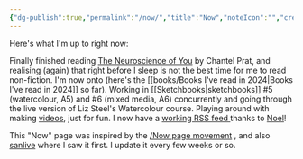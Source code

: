 ```yaml
---
{"dg-publish":true,"permalink":"/now/","title":"Now","noteIcon":"","created":"2022-12-18","updated":"2024-02-08"}
---
```



Here's what I'm up to right now:

Finally finished reading [The Neuroscience of You](https://www.google.com.au/books/edition/_/hQJMEAAAQBAJ?hl=en) by Chantel Prat, and realising (again) that right before I sleep is not the best time for me to read non-fiction. I'm now onto  (here's the [[books/Books I've read in 2024\|Books I've read in 2024]] so far). Working in [[Sketchbooks\|sketchbooks]] #5 (watercolour, A5) and #6 (mixed media, A6) concurrently and going through the live version of Liz Steel's Watercolour course. Playing around with making [videos](https://www.youtube.com/@Teresa_Watts), just for fun. I now have a [working RSS feed ](https://teresawatts.com/feed.xml)thanks to [Noel](https://noeldemartin.com/)!

This "Now" page was inspired by the [/Now page movement](https://nownownow.com/about) , and also [sanlive](http://sanlive.com) where I saw it first. I update it every few weeks or so.